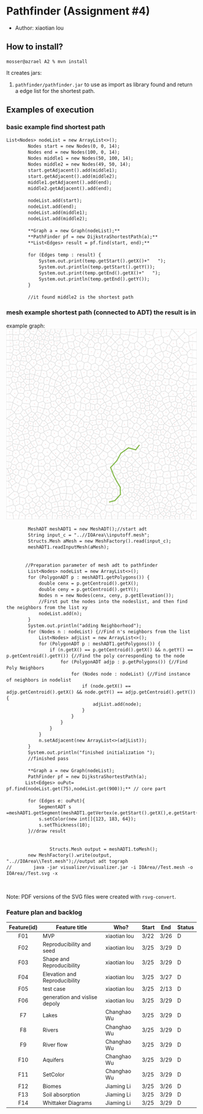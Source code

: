 # Pathfinder (Assignment #4)

- Author: xiaotian lou

## How to install?

```
mosser@azrael A2 % mvn install
```

It creates jars:

1. `pathfinder/pathfinder.jar` to use as import as library found and return a edge list for the shortest path.

## Examples of execution
### basic example find shortest path 

```
List<Nodes> nodeList = new ArrayList<>();
        Nodes start = new Nodes(0, 0, 14);
        Nodes end = new Nodes(100, 0, 14);
        Nodes middle1 = new Nodes(50, 100, 14);
        Nodes middle2 = new Nodes(49, 50, 14);
        start.getAdjacent().add(middle1);
        start.getAdjacent().add(middle2);
        middle1.getAdjacent().add(end);
        middle2.getAdjacent().add(end);

        nodeList.add(start);
        nodeList.add(end);
        nodeList.add(middle1);
        nodeList.add(middle2);

        **Graph a = new Graph(nodeList);**
        **PathFinder pf = new DijkstraShortestPath(a);**
        **List<Edges> result = pf.find(start, end);**

        for (Edges temp : result) {
            System.out.print(temp.getStart().getX()+"   ");
            System.out.println(temp.getStart().getY());
            System.out.print(temp.getEnd().getX()+"   ");
            System.out.println(temp.getEnd().getY());
        }
        
        //it found middle2 is the shortest path

```
### mesh example shortest path (connected to ADT) the result is in 

example graph:![exampleGraph.svg](exampleGraph.svg)

```
        MeshADT meshADT1 = new MeshADT();//start adt
        String input_c = "..//IOArea\\inputoff.mesh";
        Structs.Mesh aMesh = new MeshFactory().read(input_c);
        meshADT1.readInputMesh(aMesh);
        
        
       //Preparation parameter of mesh adt to pathfinder
        List<Nodes> nodeList = new ArrayList<>();
        for (PolygonADT p : meshADT1.getPolygons()) {
            double cenx = p.getCentroid().getX();
            double ceny = p.getCentroid().getY();
            Nodes n = new Nodes(cenx, ceny, p.getElevation());
            //First put the nodes into the nodeslist, and then find the neighbors from the list xy
            nodeList.add(n);
        }
        System.out.println("adding Neighborhood");
        for (Nodes n : nodeList) {//Find n's neighbors from the list
            List<Nodes> adjList = new ArrayList<>();
            for (PolygonADT p : meshADT1.getPolygons()) {
                if (n.getX() == p.getCentroid().getX() && n.getY() == p.getCentroid().getY()) {//Find the poly corresponding to the node
                    for (PolygonADT adjp : p.getPolygons()) {//Find Poly Neighbors
                        for (Nodes node : nodeList) {//Find instance of neighbors in nodelist
                            if (node.getX() == adjp.getCentroid().getX() && node.getY() == adjp.getCentroid().getY()) {
                                adjList.add(node);
                            }
                        }
                    }
                }
            }
            n.setAdjacent(new ArrayList<>(adjList));
        }
        System.out.println("finished initialization ");
        //finished pass

        **Graph a = new Graph(nodeList);
        PathFinder pf = new DijkstraShortestPath(a);
       List<Edges> ouPut= pf.find(nodeList.get(75),nodeList.get(900));** // core part

        for (Edges e: ouPut){
            SegmentADT s =meshADT1.getSegment(meshADT1.getVertex(e.getStart().getX(),e.getStart().getY()),meshADT1.getVertex(e.getEnd().getX(),e.getEnd().getY()));
            s.setColor(new int[]{123, 183, 64});
            s.setThickness(10);
        }//draw result
        
        
                Structs.Mesh output = meshADT1.toMesh();
        new MeshFactory().write(output, "..//IOArea\\Test.mesh");//output adt tograph
//        java -jar visualizer/visualizer.jar -i IOArea//Test.mesh -o IOArea//Test.svg -x



```


Note: PDF versions of the SVG files were created with `rsvg-convert`.
### Feature plan and backlog
| Feature(id) | Feature title | Who? | Start | End | Status |
|:--:|---------------|------|-------|-----|--------|
|F01 | MVP| xiaotian lou | 3/22 | 3/26 | D |
|F02 | Reproducibility and seed| xiaotian lou | 3/25 | 3/29  | D |
|F03 | Shape and Reproducibility| xiaotian lou | 3/25| 3/29 | D |
|F04 | Elevation and Reproducibility| xiaotian lou | 3/25 | 3/27 | D |
|F05 | test case| xiaotian lou | 3/25 | 2/13 | D |
|F06 | generation and vislise depoly| xiaotian lou | 3/25 | 3/29  | D |
|F7 | Lakes| Changhao Wu | 3/25 | 3/29 | D |
|F8 | Rivers| Changhao Wu | 3/25 | 3/29 | D |
|F9 | River flow| Changhao Wu | 3/25 | 3/29  | D |
|F10 | Aquifers| Changhao Wu | 3/25 | 3/29 | D |
|F11 | SetColor| Changhao Wu | 3/25 | 3/29  | D |
|F12 |Biomes| Jiaming Li | 3/25 | 3/26 | D |
|F13 |Soil absorption| Jiaming Li | 3/25 | 3/29 | D |
|F14| Whittaker Diagrams| Jiaming Li | 3/25 | 3/29  | D |
